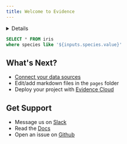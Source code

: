 ```yaml
---
title: Welcome to Evidence
---
```


<Details title='How to edit this page'>

  This page can be found in your project at `/pages/index.md`. Make a change to the markdown file and save it to see the change take effect in your browser.
</Details>

<Dropdown name=species>
    <DropdownOption value=% valueLabel="All Species"/>
    <DropdownOption value=setosa/>
    <DropdownOption value=versicolor/>
    <DropdownOption value=virginica/>
</Dropdown>




```sql iris
SELECT * FROM iris
where species like '${inputs.species.value}'
```

<ScatterPlot
    data={iris}
    title="Iris"
    x=sepal_length
    y=sepal_width
    series=species
/>

## What's Next?
- [Connect your data sources](settings)
- Edit/add markdown files in the `pages` folder
- Deploy your project with [Evidence Cloud](https://evidence.dev/cloud)

## Get Support
- Message us on [Slack](https://slack.evidence.dev/)
- Read the [Docs](https://docs.evidence.dev/)
- Open an issue on [Github](https://github.com/evidence-dev/evidence)
